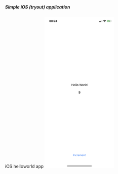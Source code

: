 ##### Simple iOS (tryout) application
iOS helloworld app
<img src="images/increment.png" width="225" title="Screenshot of the first app">
